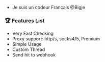 - Je suis un codeur Français
@Bigje



### 🏆 Features List
- Very Fast Checking
- Proxy support: http/s, socks4/5, Premium
- Simple Usage
- Custom Thread
- Send hit to webhook

##   
